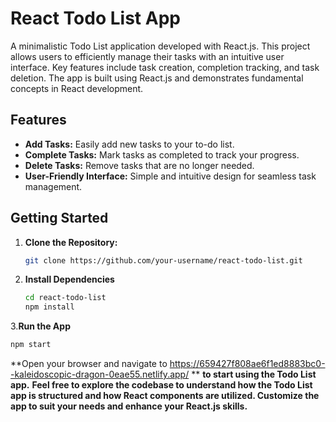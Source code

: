 # React Todo List App

A minimalistic Todo List application developed with React.js. This project allows users to efficiently manage their tasks with an intuitive user interface. Key features include task creation, completion tracking, and task deletion. The app is built using React.js and demonstrates fundamental concepts in React development.

## Features

- **Add Tasks:** Easily add new tasks to your to-do list.
- **Complete Tasks:** Mark tasks as completed to track your progress.
- **Delete Tasks:** Remove tasks that are no longer needed.
- **User-Friendly Interface:** Simple and intuitive design for seamless task management.

## Getting Started

1. **Clone the Repository:**
   ```bash
   git clone https://github.com/your-username/react-todo-list.git
2. **Install Dependencies**
   ```bash
   cd react-todo-list
   npm install
   ```
3.**Run the App**
   ```bash
   npm start
   ```
**Open your browser and navigate to https://659427f808ae6f1ed8883bc0--kaleidoscopic-dragon-0eae55.netlify.app/ **
**to start using the Todo List app.**
**Feel free to explore the codebase to understand how the Todo List app is structured and how React components are utilized. Customize the app to suit your needs and enhance your React.js skills.**
